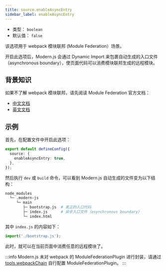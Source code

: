 ```yaml
---
title: source.enableAsyncEntry
sidebar_label: enableAsyncEntry
---
```


- 类型： `boolean`
- 默认值： `false`

该选项用于 webpack 模块联邦 (Module Federation）场景。

开启此选项后，Modern.js 会通过 Dynamic Import 来包裹自动生成的入口文件（asynchronous boundary），使页面代码可以消费模块联邦生成的远程模块。

## 背景知识

如果不了解 webpack 模块联邦，请先阅读 Module Federation 官方文档：

- [中文文档](https://webpack.docschina.org/concepts/module-federation/)
- [英文文档](https://webpack.js.org/concepts/module-federation)

## 示例

首先，在配置文件中开启此选项：

```ts title="modern.config.ts"
export default defineConfig({
  source: {
    enableAsyncEntry: true,
  },
});
```

然后执行 `dev` 或 `build` 命令，可以看到 Modern.js 自动生成的文件变为以下结构：

```bash
node_modules
  └─ .modern-js
     └─ main
        ├─ bootstrap.js  # 真正的入口代码
        ├─ index.js      # 异步入口文件（asynchronous boundary）
        └─ index.html
```

其中 `index.js` 的内容如下：

```js
import('./bootstrap.js');
```

此时，就可以在当前页面中消费任意的远程模块了。

:::info
Modern.js 未对 webpack 的 ModuleFederationPlugin 进行封装，请通过 [tools.webpackChain](/docs/configure/app/tools/webpack-chain) 自行配置 ModuleFederationPlugin。
:::

